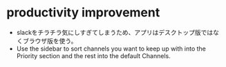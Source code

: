 # productivity improvement
- slackをチラチラ気にしすぎてしまうため、アプリはデスクトップ版ではなくブラウザ版を使う。
- Use the sidebar to sort channels you want to keep up with into the Priority section and the rest into the default Channels.
